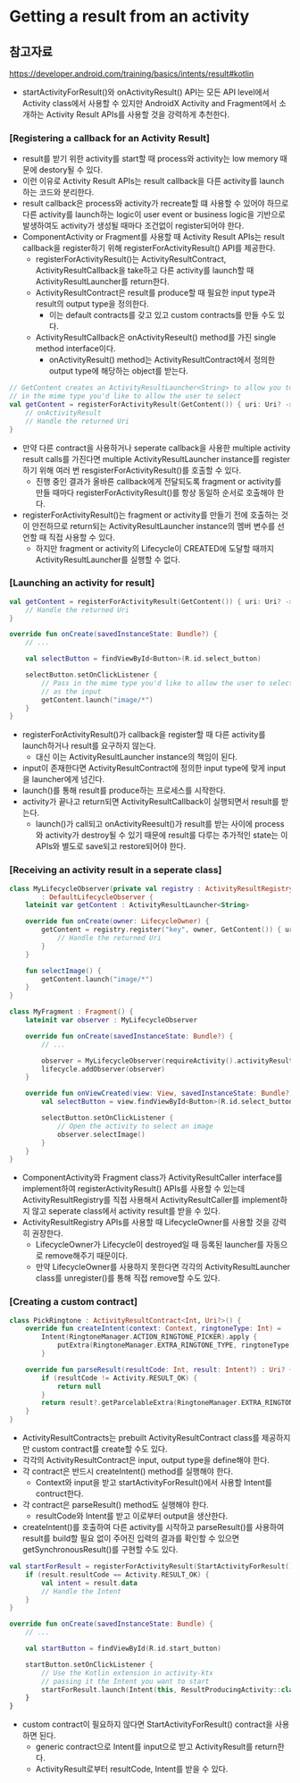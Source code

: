 # Getting a result from an activity
## 참고자료
https://developer.android.com/training/basics/intents/result#kotlin

- startActivityForResult()와 onActivityResult() API는 모든 API level에서 Activity class에서 사용할 수 있지만 AndroidX Activity and Fragment에서 소개하는 Activity Result APIs를 사용할 것을 강력하게 추천한다.

### [Registering a callback for an Activity Result]
- result를 받기 위한 activity를 start할 때 process와 activity는 low memory 때문에 destory될 수 있다.
- 이런 이유로 Activity Result APIs는 result callback을 다른 activity를 launch하는 코드와 분리한다.
- result callback은 process와 activity가 recreate할 떄 사용할 수 있어야 하므로 다른 activity를 launch하는 logic이 user event or business logic을 기반으로 발생하여도 activity가 생성될 때마다 조건없이 register되어야 한다.
- ComponentActivity or Fragment를 사용할 때 Activity Result APIs는 result callback을 register하기 위해 registerForActivityResult() API를 제공한다.
  - registerForActivityResult()는 ActivityResultContract, ActivityResultCallback을 take하고 다른 activity를 launch할 때 ActivityResultLauncher를 return한다.
  - ActivityResultContract은 result를 produce할 때 필요한 input type과 result의 output type을 정의한다.
    - 이는 default contracts를 갖고 있고 custom contracts를 만들 수도 있다.
  - ActivityResultCallback은 onActivityReseult() method를 가진 single method interface이다.
    - onActivityResult() method는 ActivityResultContract에서 정의한 output type에 해당하는 object를 받는다.
```kotlin
// GetContent creates an ActivityResultLauncher<String> to allow you to pass
// in the mime type you'd like to allow the user to select
val getContent = registerForActivityResult(GetContent()) { uri: Uri? ->
    // onActivityResult
    // Handle the returned Uri
}
```
- 만약 다른 contract을 사용하거나 seperate callback을 사용한 multiple activity result calls를 가진다면 multiple ActivityResultLauncher instance를 register하기 위해 여러 번 resgisterForActivityResult()를 호출할 수 있다.
  - 진행 중인 결과가 올바른 callback에게 전달되도록 fragment or activity를 만들 때마다 registerForActivityResult()를 항상 동일하 순서로 호출해야 한다.
- registerForActivityResult()는 fragment or activity를 만들기 전에 호출하는 것이 안전하므로 return되는 ActivityResultLauncher instance의 멤버 변수를 선언할 때 직접 사용할 수 있다.
  - 하지만 fragment or activity의 Lifecycle이 CREATED에 도달할 때까지 ActivityResultLauncher를 실행할 수 없다.

### [Launching an activity for result]
```kotlin
val getContent = registerForActivityResult(GetContent()) { uri: Uri? ->
    // Handle the returned Uri
}

override fun onCreate(savedInstanceState: Bundle?) {
    // ...

    val selectButton = findViewById<Button>(R.id.select_button)

    selectButton.setOnClickListener {
        // Pass in the mime type you'd like to allow the user to select
        // as the input
        getContent.launch("image/*")
    }
}
```
- registerForActivityResult()가 callback을 register할 때 다른 activity를 launch하거나 result를 요구하지 않는다.
  - 대신 이는 ActivityResultLauncher instance의 책임이 된다.
- input이 존재한다면 ActivityResultContract에 정의한 input type에 맞게 input을 launcher에게 넘긴다.
- launch()를 통해 result를 produce하는 프로세스를 시작한다.
- activity가 끝나고 return되면 ActivityResultCallback이 실행되면서 result를 받는다.
  - launch()가 call되고 onActivityReesult()가 result를 받는 사이에 process와 activity가 destroy될 수 있기 때문에 result를 다루는 추가적인 state는 이 APIs와 별도로 save되고 restore되어야 한다.

### [Receiving an activity result in a seperate class]
```kotlin
class MyLifecycleObserver(private val registry : ActivityResultRegistry)
        : DefaultLifecycleObserver {
    lateinit var getContent : ActivityResultLauncher<String>

    override fun onCreate(owner: LifecycleOwner) {
        getContent = registry.register("key", owner, GetContent()) { uri ->
            // Handle the returned Uri
        }
    }

    fun selectImage() {
        getContent.launch("image/*")
    }
}

class MyFragment : Fragment() {
    lateinit var observer : MyLifecycleObserver

    override fun onCreate(savedInstanceState: Bundle?) {
        // ...

        observer = MyLifecycleObserver(requireActivity().activityResultRegistry)
        lifecycle.addObserver(observer)
    }

    override fun onViewCreated(view: View, savedInstanceState: Bundle?) {
        val selectButton = view.findViewById<Button>(R.id.select_button)

        selectButton.setOnClickListener {
            // Open the activity to select an image
            observer.selectImage()
        }
    }
}
```
- ComponentActivity와 Fragment class가 ActivityResultCaller interface를 implement하여 registerActivityResult() APIs를 사용할 수 있는데 ActivityResultRegistry를 직접 사용해서 ActivityResultCaller를 implement하지 않고 seperate class에서 activity result를 받을 수 있다.
- ActivityResultRegistry APIs를 사용할 때 LifecycleOwner를 사용할 것을 강력히 권장한다.
  - LifecycleOwner가 Lifecycle이 destroyed일 때 등록된 launcher를 자동으로 remove해주기 때문이다.
  - 만약 LifecycleOwner를 사용하지 못한다면 각각의 ActivityResultLauncher class를 unregister()를 통해 직접 remove할 수도 있다.

### [Creating a custom contract]
```kotlin
class PickRingtone : ActivityResultContract<Int, Uri?>() {
    override fun createIntent(context: Context, ringtoneType: Int) =
        Intent(RingtoneManager.ACTION_RINGTONE_PICKER).apply {
            putExtra(RingtoneManager.EXTRA_RINGTONE_TYPE, ringtoneType)
        }

    override fun parseResult(resultCode: Int, result: Intent?) : Uri? {
        if (resultCode != Activity.RESULT_OK) {
            return null
        }
        return result?.getParcelableExtra(RingtoneManager.EXTRA_RINGTONE_PICKED_URI)
    }
}
```
- ActivityResultContracts는 prebuilt ActivityResultContract class를 제공하지만 custom contract를 create할 수도 있다.
- 각각의 ActivityResultContract은 input, output type을 define해야 한다.
- 각 contract은 반드시 createIntent() method를 실행해야 한다.
  - Context와 input을 받고 startActivityForResult()에서 사용할 Intent를 contruct한다.
- 각 contract은 parseResult() method도 실행해야 한다.
  - resultCode와 Intent를 받고 이로부터 output을 생산한다.
- createIntent()를 호출하여 다른 activity를 시작하고 parseResult()를 사용하여 result를 build할 필요 없이 주어진 입력의 결과를 확인할 수 있으면 getSynchronousResult()를 구현할 수도 있다.

```kotlin
val startForResult = registerForActivityResult(StartActivityForResult()) { result: ActivityResult ->
    if (result.resultCode == Activity.RESULT_OK) {
        val intent = result.data
        // Handle the Intent
    }
}

override fun onCreate(savedInstanceState: Bundle) {
    // ...

    val startButton = findViewById(R.id.start_button)

    startButton.setOnClickListener {
        // Use the Kotlin extension in activity-ktx
        // passing it the Intent you want to start
        startForResult.launch(Intent(this, ResultProducingActivity::class.java))
    }
}
```
- custom contract이 필요하지 않다면 StartActivityForResult() contract을 사용하면 된다.
  - generic contract으로 Intent를 input으로 받고 ActivityResult를 return한다.
  - ActivityResult로부터 resultCode, Intent를 받을 수 있다.














